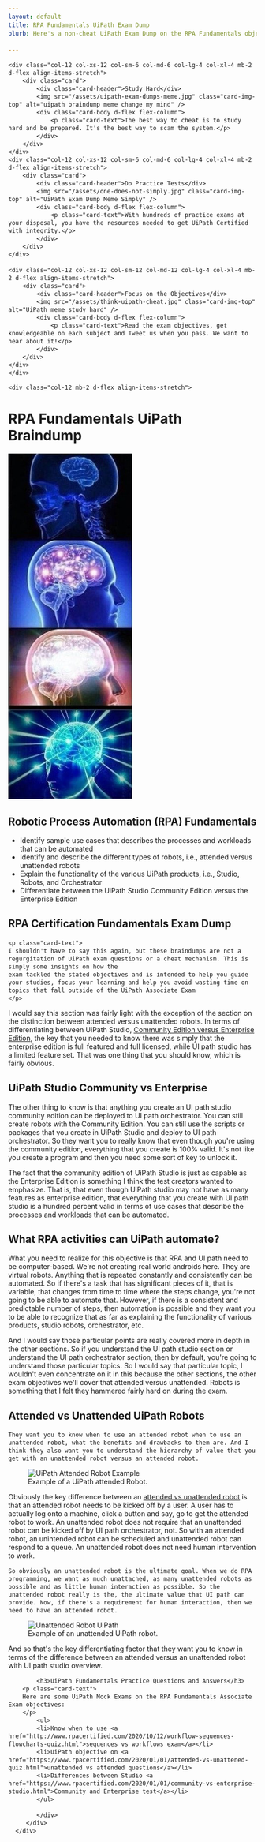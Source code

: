 ```yaml
---
layout: default
title: RPA Fundamentals UiPath Exam Dump
blurb: Here's a non-cheat UiPath Exam Dump on the RPA Fundamentals objective of the Associate Certification Exam.

---
```


<div class="row">



	
	

    <div class="col-12 col-xs-12 col-sm-6 col-md-6 col-lg-4 col-xl-4 mb-2 d-flex align-items-stretch">
        <div class="card">
            <div class="card-header">Study Hard</div>
            <img src="/assets/uipath-exam-dumps-meme.jpg" class="card-img-top" alt="uipath braindump meme change my mind" />
            <div class="card-body d-flex flex-column">
                <p class="card-text">The best way to cheat is to study hard and be prepared. It's the best way to scam the system.</p>
            </div>
        </div>
    </div>
    <div class="col-12 col-xs-12 col-sm-6 col-md-6 col-lg-4 col-xl-4 mb-2 d-flex align-items-stretch">
        <div class="card">
            <div class="card-header">Do Practice Tests</div>
            <img src="/assets/one-does-not-simply.jpg" class="card-img-top" alt="UiPath Exam Dump Meme Simply" />
            <div class="card-body d-flex flex-column">
                <p class="card-text">With hundreds of practice exams at your disposal, you have the resources needed to get UiPath Certified with integrity.</p>
            </div>
        </div>
    </div>

    <div class="col-12 col-xs-12 col-sm-12 col-md-12 col-lg-4 col-xl-4 mb-2 d-flex align-items-stretch">
        <div class="card">
            <div class="card-header">Focus on the Objectives</div>
            <img src="/assets/think-uipath-cheat.jpg" class="card-img-top" alt="UiPath meme study hard" />
            <div class="card-body d-flex flex-column">
                <p class="card-text">Read the exam objectives, get knowledgeable on each subject and Tweet us when you pass. We want to hear about it!</p>
            </div>
        </div>
    </div>
	</div>


<div class="row">
	
	<div class="col-12 mb-2 d-flex align-items-stretch">
   <div class="card mb-2" >
   <div class="card-header"><h1>RPA Fundamentals UiPath Braindump</h1></div>
      <div class="row g-0">
         <div class=" col-lg-4">
		 <p class="card-text text-center">
            <img src="/assets/uipath-exam-dumps.jpg"  alt="UiPath Exam Dumps RPA Objective" class="img-fluid img-thumbnail">
         </p>
		 </div>
         <div class="col-12 col-sm-12 col-lg-8">
            <div class="card-body">
            <h2>Robotic Process Automation (RPA) Fundamentals</h2>
            <ul>
            <li>Identify sample use cases that describes the processes and workloads that can be automated</li>
            <li>Identify and describe the different types of robots, i.e., attended versus unattended robots</li>
            <li>Explain the functionality of the various UiPath products, i.e., Studio, Robots, and Orchestrator</li>
            <li>Differentiate between the UiPath Studio Community Edition versus the Enterprise Edition</li>
            </ul>
		    <h2>RPA Certification Fundamentals Exam Dump</h2>
		    
	<p class="card-text">
	I shouldn't have to say this again, but these braindumps are not a regurgitation of UiPath exam questions or a cheat mechanism. This is simply some insights on how the
	exam tackled the stated objectives and is intended to help you guide your studies, focus your learning and help you avoid wasting time on topics that fall outside of the UiPath Associate Exam
	</p>
		    
<p class="card-text">
I would say this section was fairly light with the exception of the section on the distinction between attended versus unattended robots. In terms of differentiating between UiPath Studio, <a href="https://www.rpacertified.com//2020/11/11/uipath-studio-trail-license.html">Community Edition versus Enterprise Edition</a>, the key that you needed to know there was simply that the enterprise edition is full featured and full licensed, while UI path studio has a limited feature set. That was one thing that you should know, which is fairly obvious. 
</p>
<h2>UiPath Studio Community vs Enterprise</h2>
<p class="card-text">
The other thing to know is that anything you create an UI path studio community edition can be deployed to UI path orchestrator. You can still create robots with the Community Edition. You can still use the scripts or packages that you create in UiPath Studio and deploy to UI path orchestrator. So they want you to really know that even though you're using the community edition, everything that you create is 100% valid. It's not like you create a program and then you need some sort of key to unlock it.

</p>
<p class="card-text">
The fact that the community edition of UiPath Studio is just as capable as the Enterprise Edition is something I think the test creators wanted to emphasize. That is, that even though UiPath studio may not have as many features as enterprise edition, that everything that you create with UI path studio is a hundred percent valid in terms of use cases that describe the processes and workloads that can be automated. 
	
</p>

<h2>What RPA activities can UiPath automate?</h2>
<p class="card-text">	
	What you need to realize for this objective is that RPA and UI path need to be computer-based. We're not creating real world androids here. They are virtual robots. Anything that is repeated constantly and consistently can be automated. So if there's a task that has significant pieces of it, that is variable, that changes from time to time where the steps change, you're not going to be able to automate that. However, if there is a consistent and predictable number of steps, then automation is possible and they want you to be able to recognize that as far as explaining the functionality of various products, studio robots, orchestrator, etc.
</p>
<p class="card-text">
And I would say those particular points are really covered more in depth in the other sections. So if you understand the UI path studio section or understand the UI path orchestrator section, then by default, you're going to understand those particular topics. So I would say that particular topic, I wouldn't even concentrate on it in this because the other sections, the other exam objectives we'll cover that attended versus unattended. Robots is something that I felt they hammered fairly hard on during the exam. 
	</p>
	
<h2>Attended vs Unattended UiPath Robots</h2>	
<p class="card-text">
	
	They want you to know when to use an attended robot when to use an unattended robot, what the benefits and drawbacks to them are. And I think they also want you to understand the hierarchy of value that you get with an unattended robot versus an attended robot.
</p>

<figure class="figure">
  <img src="https://files.readme.io/4b716bb-att.png" class="figure-img img-fluid rounded" alt="UiPath Attended Robot Example">
  <figcaption class="figure-caption">Example of a UiPath attended Robot.</figcaption>
</figure>

<p class="card-text">
	Obviously the key difference between an <a href="https://www.rpacertified.com//2020/11/11/unattended-robots-when-to-use.html">attended vs unattended robot</a> is that an attended robot needs to be kicked off by a user. A user has to actually log onto a machine, click a button and say, go to get the attended robot to work. An unattended robot does not require that an unattended robot can be kicked off by UI path orchestrator, not. So with an attended robot, an unintended robot can be scheduled and unattended robot can respond to a queue. An unattended robot does not need human intervention to work. 
	
</p>
<p class="card-text">	
	
	So obviously an unattended robot is the ultimate goal. When we do RPA programming, we want as much unattached, as many unattended robots as possible and as little human interaction as possible. So the unattended robot really is the, the ultimate value that UI path can provide. Now, if there's a requirement for human interaction, then we need to have an attended robot.
</p>

<figure class="figure">
  <img src="https://files.readme.io/f1099fa-unattended_2.png" class="figure-img img-fluid rounded" alt="Unattended Robot UiPath">
  <figcaption class="figure-caption">Example of an unattended UiPath robot.</figcaption>
</figure>


<p class="card-text">
And so that's the key differentiating factor that they want you to know in terms of the difference between an attended versus an unattended robot with UI path studio overview. 
</p>


            <h3>UiPath Fundamentals Practice Questions and Answers</h3>
	    <p class="card-text">
		Here are some UiPath Mock Exams on the RPA Fundamentals Associate Exam objectives:
		</p>
            <ul>
            <li>Know when to use <a href="http://www.rpacertified.com/2020/10/12/workflow-sequences-flowcharts-quiz.html">sequences vs workflows exam</a></li>
            <li>UiPath objective on <a href="https://www.rpacertified.com/2020/01/01/attended-vs-unattened-quiz.html">unattended vs attended questions</a></li>
            <li>Differences between Studio <a href="https://www.rpacertified.com/2020/01/01/community-vs-enterprise-studio.html">Community and Enterprise test</a></li>
            </ul>
	       
            </div>
         </div>
      </div>
   </div>
</div>

	
	
</div>
